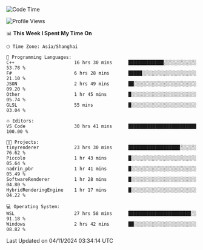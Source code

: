<!--START_SECTION:waka-->
![Code Time](http://img.shields.io/badge/Code%20Time-2%2C113%20hrs%203%20mins-blue)

![Profile Views](http://img.shields.io/badge/Profile%20Views-0-blue)

📊 **This Week I Spent My Time On** 

```text
🕑︎ Time Zone: Asia/Shanghai

💬 Programming Languages: 
C++                      16 hrs 30 mins      █████████████░░░░░░░░░░░░   53.78 % 
F#                       6 hrs 28 mins       █████░░░░░░░░░░░░░░░░░░░░   21.10 % 
JSON                     2 hrs 49 mins       ██░░░░░░░░░░░░░░░░░░░░░░░   09.20 % 
Other                    1 hr 45 mins        █░░░░░░░░░░░░░░░░░░░░░░░░   05.74 % 
GLSL                     55 mins             █░░░░░░░░░░░░░░░░░░░░░░░░   03.04 % 

🔥 Editors: 
VS Code                  30 hrs 41 mins      █████████████████████████   100.00 % 

🐱‍💻 Projects: 
tinyrenderer             23 hrs 30 mins      ███████████████████░░░░░░   76.62 % 
Piccolo                  1 hr 43 mins        █░░░░░░░░░░░░░░░░░░░░░░░░   05.64 % 
nadrin_pbr               1 hr 41 mins        █░░░░░░░░░░░░░░░░░░░░░░░░   05.49 % 
SoftwareRenderer         1 hr 28 mins        █░░░░░░░░░░░░░░░░░░░░░░░░   04.80 % 
HybridRenderingEngine    1 hr 17 mins        █░░░░░░░░░░░░░░░░░░░░░░░░   04.22 % 

💻 Operating System: 
WSL                      27 hrs 58 mins      ███████████████████████░░   91.18 % 
Windows                  2 hrs 42 mins       ██░░░░░░░░░░░░░░░░░░░░░░░   08.82 % 
```


 Last Updated on 04/11/2024 03:34:14 UTC
<!--END_SECTION:waka-->
